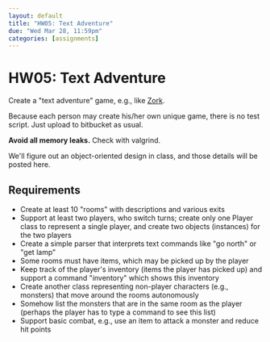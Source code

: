 ```yaml
---
layout: default
title: "HW05: Text Adventure"
due: "Wed Mar 28, 11:59pm"
categories: [assignments]
---
```


# HW05: Text Adventure

Create a "text adventure" game, e.g., like [Zork](http://iplayif.com/?story=http%3A%2F%2Fwww.ifarchive.org%2Fif-archive%2Fgames%2Fzcode%2Fzdungeon.z5).

Because each person may create his/her own unique game, there is no test script. Just upload to bitbucket as usual.

**Avoid all memory leaks.** Check with valgrind.

We'll figure out an object-oriented design in class, and those details will be posted here.

## Requirements

- Create at least 10 "rooms" with descriptions and various exits
- Support at least two players, who switch turns; create only one Player class to represent a single player, and create two objects (instances) for the two players
- Create a simple parser that interprets text commands like "go north" or "get lamp"
- Some rooms must have items, which may be picked up by the player
- Keep track of the player's inventory (items the player has picked up) and support a command "inventory" which shows this inventory
- Create another class representing non-player characters (e.g., monsters) that move around the rooms autonomously
- Somehow list the monsters that are in the same room as the player (perhaps the player has to type a command to see this list)
- Support basic combat, e.g., use an item to attack a monster and reduce hit points

